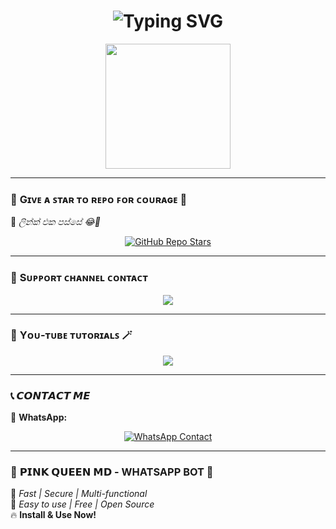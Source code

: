 <h1 align="center">
  <img src="https://readme-typing-svg.herokuapp.com?font=Fira+Code&pause=1000&color=F705F7&center=true&vCenter=true&width=500&lines=🔥+PINk+QUEEN+MD+🔥;💖+WhatsApp+Bot+💖;🚀+Fast+and+Powerful+🚀" alt="Typing SVG" />
</h1>

<p align="center">
  <img src="https://i.imgur.com/zXQwJhf.png" width="200">
</p>

---

### 🌟 **Gɪᴠᴇ ᴀ ꜱᴛᴀʀ ᴛᴏ ʀᴇᴘᴏ ꜰᴏʀ ᴄᴏᴜʀᴀɢᴇ** 🌟  
💖 *ලින්ක් එක පස්සේ 😂🥺*  

<p align="center">
  <a href="https://github.com/your-repo-link">
    <img src="https://img.shields.io/github/stars/your-repo-link?style=for-the-badge&color=yellow" alt="GitHub Repo Stars">
  </a>
</p>

---

### 💭 **Sᴜᴘᴘᴏʀᴛ ᴄʜᴀɴɴᴇʟ ᴄᴏɴᴛᴀᴄᴛ**
<p align="center">
  <a href="https://whatsapp.com/channel/0029Vb0rCUr72WU3uq0yMg42">
    <img src="https://img.shields.io/badge/WhatsApp-Support%20Channel-green?style=for-the-badge&logo=whatsapp">
  </a>
</p>

---

### 🎥 **Yᴏᴜ-ᴛᴜʙᴇ ᴛᴜᴛᴏʀɪᴀʟꜱ** 🪄
<p align="center">
  <a href="https://youtube.com/@pinkqueenmd?si=1rET_h_GijRWIryA">
    <img src="https://img.shields.io/badge/YouTube-Tutorials-red?style=for-the-badge&logo=youtube">
  </a>
</p>

---

### 📞 **𝘾𝙊𝙉𝙏𝘼𝘾𝙏 𝙈𝙀**  
📩 **WhatsApp:**  
<p align="center">
  <a href="https://wa.me/94783314361">
    <img src="https://img.shields.io/badge/Contact%20Me%20on%20WhatsApp-%2300E676.svg?style=for-the-badge&logo=whatsapp&logoColor=white" alt="WhatsApp Contact">
  </a>
</p>

---

### 🤖 **𝗣𝗜𝗡𝗞 𝗤𝗨𝗘𝗘𝗡 𝗠𝗗 - WHATSAPP BOT** 🥀  
📌 *Fast | Secure | Multi-functional*  
🚀 *Easy to use | Free | Open Source*  
🔥 **Install & Use Now!**  

